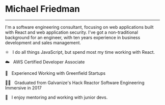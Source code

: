 # Michael Friedman

---

I'm a software engineering consultant, focusing on web applications built with React and web application security. I've got a non-traditional background for an engineer, with ten years experience in business development and sales management.

⚛️ &nbsp; I do all things JavaScript, but spend most my time working with React.

☁️ &nbsp; AWS Certified Developer Associate

🌱 &nbsp; Experienced Working with Greenfield Startups

👨‍🎓 &nbsp; Graduated from Galvanize's Hack Reactor Software Engineering Immersive in 2017

🍎 &nbsp; I enjoy mentoring and working with junior devs.
